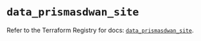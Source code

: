 # `data_prismasdwan_site`

Refer to the Terraform Registry for docs: [`data_prismasdwan_site`](https://registry.terraform.io/providers/paloaltonetworks/prismasdwan/0.1.0/docs/data-sources/site).

